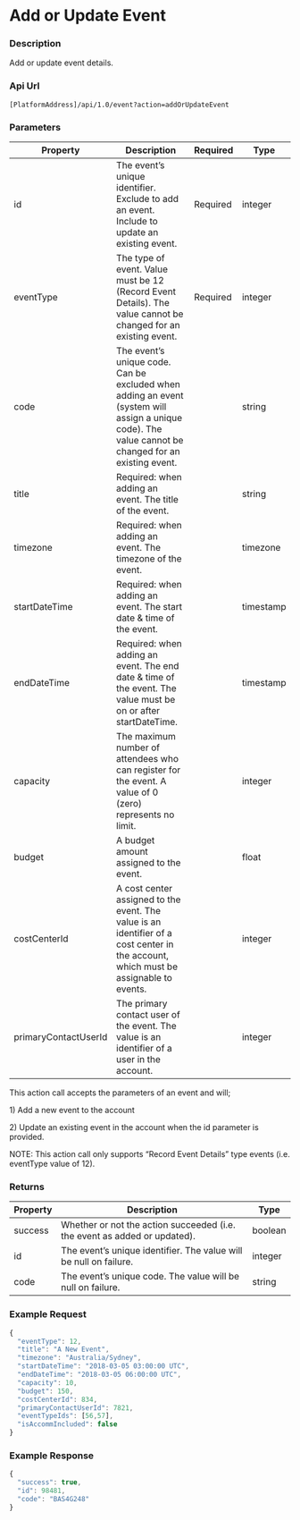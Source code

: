 # Add or Update Event

### Description

Add or update event details.

### Api Url

`[PlatformAddress]/api/1.0/event?action=addOrUpdateEvent`

### Parameters

| Property | Description | Required | Type |
| --- | --- | --- | --- |
| id | The event’s unique identifier. Exclude to add an event. Include to update an existing event. | Required | integer |
| eventType | The type of event. Value must be 12 \(Record Event Details\). The value cannot be changed for an existing event. | Required | integer |
| code | The event’s unique code. Can be excluded when adding an event \(system will assign a unique code\). The value cannot be changed for an existing event. |  | string |
| title | Required: when adding an event. The title of the event. |  | string |
| timezone | Required: when adding an event. The timezone of the event. |  | timezone |
| startDateTime | Required: when adding an event. The start date & time of the event. |  | timestamp |
| endDateTime | Required: when adding an event. The end date & time of the event. The value must be on or after startDateTime. |  | timestamp |
| capacity | The maximum number of attendees who can register for the event. A value of 0 \(zero\) represents no limit. |  | integer |
| budget | A budget amount assigned to the event. |  | float |
| costCenterId | A cost center assigned to the event. The value is an identifier of a cost center in the account, which must be assignable to events. |  | integer |
| primaryContactUserId | The primary contact user of the event. The value is an identifier of a user in the account. |  | integer |

This action call accepts the parameters of an event and will;

1\) Add a new event to the account

2\) Update an existing event in the account when the id parameter is provided.

NOTE: This action call only supports “Record Event Details” type events \(i.e. eventType value of 12\).

### Returns

| Property | Description | Type |
| --- | --- | --- |
| success | Whether or not the action succeeded \(i.e. the event as added or updated\). | boolean |
| id | The event’s unique identifier. The value will be null on failure. | integer |
| code | The event’s unique code. The value will be null on failure. | string |

### Example Request

```javascript
{
  "eventType": 12,
  "title": "A New Event",
  "timezone": "Australia/Sydney",
  "startDateTime": "2018-03-05 03:00:00 UTC",
  "endDateTime": "2018-03-05 06:00:00 UTC",
  "capacity": 10,
  "budget": 150,
  "costCenterId": 834,
  "primaryContactUserId": 7821,
  "eventTypeIds": [56,57],
  "isAccommIncluded": false
}
```

### Example Response

```javascript
{
  "success": true,
  "id": 98481,
  "code": "BAS4G248"
}
```

